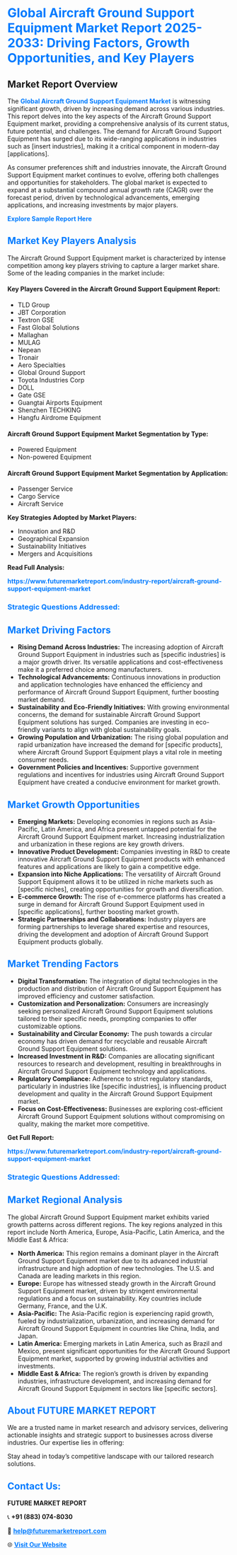 <h1 style="color: #007BFF;">Global Aircraft Ground Support Equipment Market Report 2025-2033: Driving Factors, Growth Opportunities, and Key Players</h1>

<section id="overview">
<h2>Market Report Overview</h2>
<p>The <a href="https://www.futuremarketreport.com/industry-report/aircraft-ground-support-equipment-market" style="color: #007BFF; text-decoration: none;"><strong>Global Aircraft Ground Support Equipment Market</strong></a> is witnessing significant growth, driven by increasing demand across various industries. This report delves into the key aspects of the Aircraft Ground Support Equipment market, providing a comprehensive analysis of its current status, future potential, and challenges. The demand for Aircraft Ground Support Equipment has surged due to its wide-ranging applications in industries such as [insert industries], making it a critical component in modern-day [applications].</p>
<p>As consumer preferences shift and industries innovate, the Aircraft Ground Support Equipment market continues to evolve, offering both challenges and opportunities for stakeholders. The global market is expected to expand at a substantial compound annual growth rate (CAGR) over the forecast period, driven by technological advancements, emerging applications, and increasing investments by major players.</p>
</section>

<section id="overview">
<p><a href="https://www.futuremarketreport.com/request-sample/reportId=54218" style="color: #007BFF; text-decoration: none;"><strong>Explore Sample Report Here</strong></a></p>
</section>

<section id="key-players">
<h2 style="color: #007BFF;">Market Key Players Analysis</h2>
<p>The Aircraft Ground Support Equipment market is characterized by intense competition among key players striving to capture a larger market share. Some of the leading companies in the market include:</p>
<h4>Key Players Covered in the Aircraft Ground Support Equipment Report:</h4>
<ul><li>TLD Group</li><li>JBT Corporation</li><li>Textron GSE</li><li>Fast Global Solutions</li><li>Mallaghan</li><li>MULAG</li><li>Nepean</li><li>Tronair</li><li>Aero Specialties</li><li>Global Ground Support</li><li>Toyota Industries Corp</li><li>DOLL</li><li>Gate GSE</li><li>Guangtai Airports Equipment</li><li>Shenzhen TECHKING</li><li>Hangfu Airdrome Equipment</li></ul>
<h4>Aircraft Ground Support Equipment Market Segmentation by Type:</h4>
<ul><li>Powered Equipment</li><li>Non-powered Equipment</li></ul>

<h4>Aircraft Ground Support Equipment Market Segmentation by Application:</h4>
<ul><li>Passenger Service</li><li>Cargo Service</li><li>Aircraft Service</li></ul>
<p><strong>Key Strategies Adopted by Market Players:</strong></p>
<ul>
<li>Innovation and R&D</li>
<li>Geographical Expansion</li>
<li>Sustainability Initiatives</li>
<li>Mergers and Acquisitions</li>
</ul>
</section>

<section>
<p><strong>Read Full Analysis: </strong></p><a href="https://www.futuremarketreport.com/industry-report/aircraft-ground-support-equipment-market" style="color: #007BFF; text-decoration: none;"><strong>https://www.futuremarketreport.com/industry-report/aircraft-ground-support-equipment-market</strong></a>
<h3 style="color: #007BFF;">Strategic Questions Addressed:</h3>
</section>

<section id="driving-factors">
<h2 style="color: #007BFF;">Market Driving Factors</h2>
<ul>
<li><strong>Rising Demand Across Industries:</strong> The increasing adoption of Aircraft Ground Support Equipment in industries such as [specific industries] is a major growth driver. Its versatile applications and cost-effectiveness make it a preferred choice among manufacturers.</li>
<li><strong>Technological Advancements:</strong> Continuous innovations in production and application technologies have enhanced the efficiency and performance of Aircraft Ground Support Equipment, further boosting market demand.</li>
<li><strong>Sustainability and Eco-Friendly Initiatives:</strong> With growing environmental concerns, the demand for sustainable Aircraft Ground Support Equipment solutions has surged. Companies are investing in eco-friendly variants to align with global sustainability goals.</li>
<li><strong>Growing Population and Urbanization:</strong> The rising global population and rapid urbanization have increased the demand for [specific products], where Aircraft Ground Support Equipment plays a vital role in meeting consumer needs.</li>
<li><strong>Government Policies and Incentives:</strong> Supportive government regulations and incentives for industries using Aircraft Ground Support Equipment have created a conducive environment for market growth.</li>
</ul>
</section>

<section id="growth-opportunities">
<h2 style="color: #007BFF;">Market Growth Opportunities</h2>
<ul>
<li><strong>Emerging Markets:</strong> Developing economies in regions such as Asia-Pacific, Latin America, and Africa present untapped potential for the Aircraft Ground Support Equipment market. Increasing industrialization and urbanization in these regions are key growth drivers.</li>
<li><strong>Innovative Product Development:</strong> Companies investing in R&D to create innovative Aircraft Ground Support Equipment products with enhanced features and applications are likely to gain a competitive edge.</li>
<li><strong>Expansion into Niche Applications:</strong> The versatility of Aircraft Ground Support Equipment allows it to be utilized in niche markets such as [specific niches], creating opportunities for growth and diversification.</li>
<li><strong>E-commerce Growth:</strong> The rise of e-commerce platforms has created a surge in demand for Aircraft Ground Support Equipment used in [specific applications], further boosting market growth.</li>
<li><strong>Strategic Partnerships and Collaborations:</strong> Industry players are forming partnerships to leverage shared expertise and resources, driving the development and adoption of Aircraft Ground Support Equipment products globally.</li>
</ul>
</section>

<section id="trending-factors">
<h2 style="color: #007BFF;">Market Trending Factors</h2>
<ul>
<li><strong>Digital Transformation:</strong> The integration of digital technologies in the production and distribution of Aircraft Ground Support Equipment has improved efficiency and customer satisfaction.</li>
<li><strong>Customization and Personalization:</strong> Consumers are increasingly seeking personalized Aircraft Ground Support Equipment solutions tailored to their specific needs, prompting companies to offer customizable options.</li>
<li><strong>Sustainability and Circular Economy:</strong> The push towards a circular economy has driven demand for recyclable and reusable Aircraft Ground Support Equipment solutions.</li>
<li><strong>Increased Investment in R&D:</strong> Companies are allocating significant resources to research and development, resulting in breakthroughs in Aircraft Ground Support Equipment technology and applications.</li>
<li><strong>Regulatory Compliance:</strong> Adherence to strict regulatory standards, particularly in industries like [specific industries], is influencing product development and quality in the Aircraft Ground Support Equipment market.</li>
<li><strong>Focus on Cost-Effectiveness:</strong> Businesses are exploring cost-efficient Aircraft Ground Support Equipment solutions without compromising on quality, making the market more competitive.</li>
</ul>
</section>

<section>
<p><strong>Get Full Report: </strong></p><a href="https://www.futuremarketreport.com/industry-report/aircraft-ground-support-equipment-market" style="color: #007BFF; text-decoration: none;"><strong>https://www.futuremarketreport.com/industry-report/aircraft-ground-support-equipment-market</strong></a>
<h3 style="color: #007BFF;">Strategic Questions Addressed:</h3>
</section>


<section id="regional-analysis">
<h2 style="color: #007BFF;">Market Regional Analysis</h2>
<p>The global Aircraft Ground Support Equipment market exhibits varied growth patterns across different regions. The key regions analyzed in this report include North America, Europe, Asia-Pacific, Latin America, and the Middle East & Africa:</p>
<ul>
<li><strong>North America:</strong> This region remains a dominant player in the Aircraft Ground Support Equipment market due to its advanced industrial infrastructure and high adoption of new technologies. The U.S. and Canada are leading markets in this region.</li>
<li><strong>Europe:</strong> Europe has witnessed steady growth in the Aircraft Ground Support Equipment market, driven by stringent environmental regulations and a focus on sustainability. Key countries include Germany, France, and the U.K.</li>
<li><strong>Asia-Pacific:</strong> The Asia-Pacific region is experiencing rapid growth, fueled by industrialization, urbanization, and increasing demand for Aircraft Ground Support Equipment in countries like China, India, and Japan.</li>
<li><strong>Latin America:</strong> Emerging markets in Latin America, such as Brazil and Mexico, present significant opportunities for the Aircraft Ground Support Equipment market, supported by growing industrial activities and investments.</li>
<li><strong>Middle East & Africa:</strong> The region’s growth is driven by expanding industries, infrastructure development, and increasing demand for Aircraft Ground Support Equipment in sectors like [specific sectors].</li>
</ul>
</section>

<footer>
<h2 style="color: #007BFF;">About FUTURE MARKET REPORT</h2>
<p>We are a trusted name in market research and advisory services, delivering actionable insights and strategic support to businesses across diverse industries. Our expertise lies in offering:</p>

<p>Stay ahead in today’s competitive landscape with our tailored research solutions.</p>

<h2 style="color: #007BFF;">Contact Us:</h2>
<p><strong>FUTURE MARKET REPORT</strong></p>
<p>📞 <strong>+91 (883) 074-8030</strong></p>
<p>📧 <strong><a href="mailto:help@futuremarketreport.com" style="color: #007BFF;">help@futuremarketreport.com</a></strong></p>
<p>🌐 <strong><a href="https://www.futuremarketreport.com/" style="color: #007BFF;">Visit Our Website</a></strong></p>
</footer>